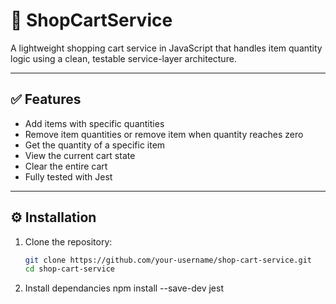 # 🛒 ShopCartService

A lightweight shopping cart service in JavaScript that handles item quantity logic using a clean, testable service-layer architecture.

---

## ✅ Features

- Add items with specific quantities
- Remove item quantities or remove item when quantity reaches zero
- Get the quantity of a specific item
- View the current cart state
- Clear the entire cart
- Fully tested with Jest

---

## ⚙️ Installation

1. Clone the repository:
   ```bash
   git clone https://github.com/your-username/shop-cart-service.git
   cd shop-cart-service
   ```
2. Install dependancies
   npm install --save-dev jest
